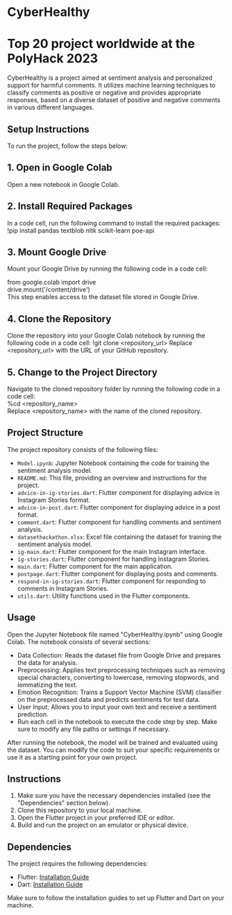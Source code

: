 # CyberHealthy
# Top 20 project worldwide at the PolyHack 2023

CyberHealthy is a project aimed at sentiment analysis and personalized support for harmful comments. It utilizes machine learning techniques to classify comments as positive or negative and provides appropriate responses, based on a diverse dataset of positive and negative comments in various different languages.

## Setup Instructions

To run the project, follow the steps below:

## 1. Open in Google Colab

Open a new notebook in Google Colab.

## 2. Install Required Packages

In a code cell, run the following command to install the required packages:    
!pip install pandas textblob nltk scikit-learn poe-api

## 3. Mount Google Drive
Mount your Google Drive by running the following code in a code cell:   

from google.colab import drive    
drive.mount('/content/drive')     
This step enables access to the dataset file stored in Google Drive.

## 4. Clone the Repository
Clone the repository into your Google Colab notebook by running the following code in a code cell:
!git clone <repository_url>
Replace <repository_url> with the URL of your GitHub repository.

## 5. Change to the Project Directory
Navigate to the cloned repository folder by running the following code in a code cell:    
%cd <repository_name>    
Replace <repository_name> with the name of the cloned repository.     

## Project Structure

The project repository consists of the following files:

- `Model.ipynb`: Jupyter Notebook containing the code for training the sentiment analysis model.
- `README.md`: This file, providing an overview and instructions for the project.
- `advice-in-ig-stories.dart`: Flutter component for displaying advice in Instagram Stories format.
- `advice-in-post.dart`: Flutter component for displaying advice in a post format.
- `comment.dart`: Flutter component for handling comments and sentiment analysis.
- `datasethackathon.xlsx`: Excel file containing the dataset for training the sentiment analysis model.
- `ig-main.dart`: Flutter component for the main Instagram interface.
- `ig-stories.dart`: Flutter component for handling Instagram Stories.
- `main.dart`: Flutter component for the main application.
- `postpage.dart`: Flutter component for displaying posts and comments.
- `respond-in-ig-stories.dart`: Flutter component for responding to comments in Instagram Stories.
- `utils.dart`: Utility functions used in the Flutter components.

## Usage
Open the Jupyter Notebook file named "CyberHealthy.ipynb" using Google Colab.
The notebook consists of several sections:

- Data Collection: Reads the dataset file from Google Drive and prepares the data for analysis.
- Preprocessing: Applies text preprocessing techniques such as removing special characters, converting to lowercase, removing stopwords, and lemmatizing the text.
- Emotion Recognition: Trains a Support Vector Machine (SVM) classifier on the preprocessed data and predicts sentiments for test data.
- User Input: Allows you to input your own text and receive a sentiment prediction.
- Run each cell in the notebook to execute the code step by step. Make sure to modify any file paths or settings if necessary.

After running the notebook, the model will be trained and evaluated using the dataset. You can modify the code to suit your specific requirements or use it as a starting point for your own project.

## Instructions

1. Make sure you have the necessary dependencies installed (see the "Dependencies" section below).
2. Clone this repository to your local machine.
3. Open the Flutter project in your preferred IDE or editor.
4. Build and run the project on an emulator or physical device.

## Dependencies

The project requires the following dependencies:

- Flutter: [Installation Guide](https://flutter.dev/docs/get-started/install)
- Dart: [Installation Guide](https://dart.dev/get-dart)

Make sure to follow the installation guides to set up Flutter and Dart on your machine.


